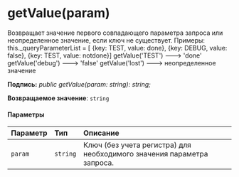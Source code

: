 # <a name="getvalueparam"></a>getValue(param)




Возвращает значение первого совпадающего параметра запроса или неопределенное значение, если ключ не существует. Примеры: this._queryParameterList = [ {key: TEST, value: done}, {key: DEBUG, value: false}, {key: TEST, value: notdone}] getValue('TEST') ---> 'done' getValue('debug') ---> 'false' getValue('lost') ---> неопределенное значение

**Подпись:** _public getValue(param: string): string;_

**Возвращаемое значение**: `string`





#### <a name="parameters"></a>Параметры


| Параметр    | Тип    | Описание |
|:-------------|:---------------|:------------|
| `param`    | `string` | Ключ (без учета регистра) для необходимого значения параметра запроса. |


